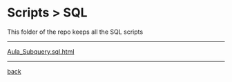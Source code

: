 # Scripts > SQL
This folder of the repo keeps all the SQL scripts

---------------------------
[Aula_Subquery.sql.html](Aula_Subquery.sql.html)<br>

---------------------------

[back](../)
